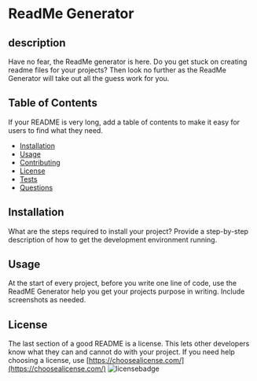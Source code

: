 # ReadMe Generator


## description
Have no fear, the ReadMe generator is here. Do you get stuck on creating readme files for your projects? Then look no further as the ReadMe Generator will take out all the guess work for you. 

## Table of Contents 

If your README is very long, add a table of contents to make it easy for users to find what they need.

* [Installation](#installation)
* [Usage](#usage)
* [Contributing](#contributing)
* [License](#license)
* [Tests](#tests)
* [Questions](#questions)

## Installation

What are the steps required to install your project? Provide a step-by-step description of how to get the development environment running.

## Usage 

At the start of every project, before you write one line of code, use the ReadME Generator help you get your projects purpose in writing. Include screenshots as needed. 

## License

The last section of a good README is a license. This lets other developers know what they can and cannot do with your project. If you need help choosing a license, use [https://choosealicense.com/](https://choosealicense.com/)
![licensebadge](https://img.shields.io/badge/license-BSD3-brightgreen)


  
  
